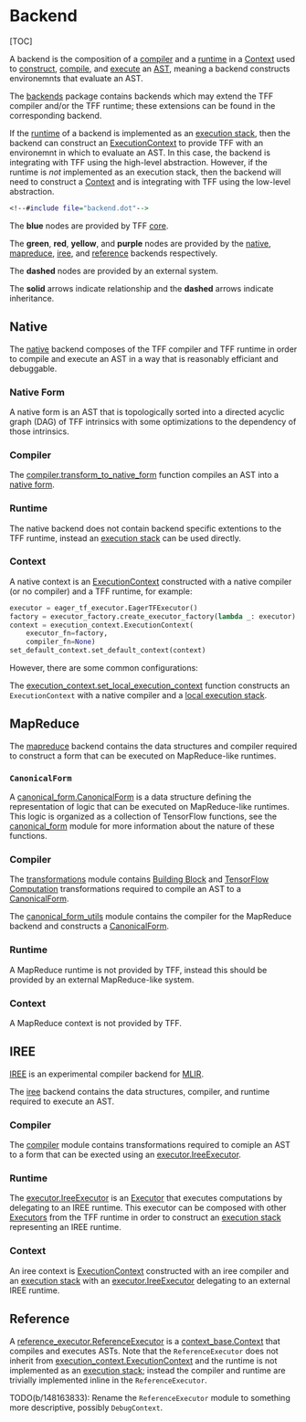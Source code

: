 # Backend

[TOC]

A backend is the composition of a [compiler](compilation.md#compiler) and a
[runtime](execution.md#runtime) in a [Context](context.md#context) used to
[construct](tracing.md), [compile](compilation.md), and [execute](execution.md)
an [AST](compilation.md#ast), meaning a backend constructs environemnts that
evaluate an AST.

The
[backends](https://github.com/tensorflow/federated/blob/master/tensorflow_federated/python/core/backends)
package contains backends which may extend the TFF compiler and/or the TFF
runtime; these extensions can be found in the corresponding backend.

If the [runtime](execution.md#runtime) of a backend is implemented as an
[execution stack](execution.md#execution-stack), then the backend can construct
an [ExecutionContext](context.md#executioncontext) to provide TFF with an
environemnt in which to evaluate an AST. In this case, the backend is
integrating with TFF using the high-level abstraction. However, if the runtime
is *not* implemented as an execution stack, then the backend will need to
construct a [Context](context.md#context) and is integrating with TFF using the
low-level abstraction.

```dot
<!--#include file="backend.dot"-->
```

The **blue** nodes are provided by TFF
[core](https://github.com/tensorflow/federated/blob/master/tensorflow_federated/python/core).

The **green**, **red**, **yellow**, and **purple** nodes are provided by the
[native](#native), [mapreduce](#mapreduce), [iree](#iree), and
[reference](#reference) backends respectively.

The **dashed** nodes are provided by an external system.

The **solid** arrows indicate relationship and the **dashed** arrows indicate
inheritance.

## Native

The
[native](https://github.com/tensorflow/federated/blob/master/tensorflow_federated/python/core/backends/native)
backend composes of the TFF compiler and TFF runtime in order to compile and
execute an AST in a way that is reasonably efficiant and debuggable.

### Native Form

A native form is an AST that is topologically sorted into a directed acyclic
graph (DAG) of TFF intrinsics with some optimizations to the dependency of those
intrinsics.

### Compiler

The
[compiler.transform_to_native_form](https://github.com/tensorflow/federated/blob/master/tensorflow_federated/python/core/backends/native/compiler.py)
function compiles an AST into a [native form](#native-form).

### Runtime

The native backend does not contain backend specific extentions to the TFF
runtime, instead an [execution stack](execution.md#execution-stack) can be used
directly.

### Context

A native context is an [ExecutionContext](context.md#executioncontext)
constructed with a native compiler (or no compiler) and a TFF runtime, for
example:

```python
executor = eager_tf_executor.EagerTFExecutor()
factory = executor_factory.create_executor_factory(lambda _: executor)
context = execution_context.ExecutionContext(
    executor_fn=factory,
    compiler_fn=None)
set_default_context.set_default_context(context)
```

However, there are some common configurations:

The
[execution_context.set_local_execution_context](https://github.com/tensorflow/federated/blob/master/tensorflow_federated/python/core/backends/native/execution_context.py)
function constructs an `ExecutionContext` with a native compiler and a
[local execution stack](execution.md#local-execution-stack).

## MapReduce

The
[mapreduce](https://github.com/tensorflow/federated/blob/master/tensorflow_federated/python/core/backends/mapreduce)
backend contains the data structures and compiler required to construct a form
that can be executed on MapReduce-like runtimes.

### `CanonicalForm`

A
[canonical_form.CanonicalForm](https://github.com/tensorflow/federated/blob/master/tensorflow_federated/python/core/backends/mapreduce/canonical_form.py)
is a data structure defining the representation of logic that can be executed on
MapReduce-like runtimes. This logic is organized as a collection of TensorFlow
functions, see the
[canonical_form](https://github.com/tensorflow/federated/blob/master/tensorflow_federated/python/core/backends/mapreduce/canonical_form.py)
module for more information about the nature of these functions.

### Compiler

The
[transformations](https://github.com/tensorflow/federated/blob/master/tensorflow_federated/python/core/backends/mapreduce/transformations.py)
module contains [Building Block](compilation.md#building-block) and
[TensorFlow Computation](compilation.md#tensorflow-computation) transformations
required to compile an AST to a [CanonicalForm](#canonicalform).

The
[canonical_form_utils](https://github.com/tensorflow/federated/blob/master/tensorflow_federated/python/core/backends/mapreduce/canonical_form_utils.py)
module contains the compiler for the MapReduce backend and constructs a
[CanonicalForm](#canonicalform).

### Runtime

A MapReduce runtime is not provided by TFF, instead this should be provided by
an external MapReduce-like system.

### Context

A MapReduce context is not provided by TFF.

## IREE

[IREE](https://github.com/google/iree) is an experimental compiler backend for
[MLIR](https://mlir.llvm.org/).

The
[iree](https://github.com/tensorflow/federated/blob/master/tensorflow_federated/python/core/backends/iree)
backend contains the data structures, compiler, and runtime required to execute
an AST.

### Compiler

The
[compiler](https://github.com/tensorflow/federated/blob/master/tensorflow_federated/python/core/backends/iree/compiler.py)
module contains transformations required to comiple an AST to a form that can be
exected using an
[executor.IreeExecutor](https://github.com/tensorflow/federated/blob/master/tensorflow_federated/python/core/backends/iree/executor.py).

### Runtime

The
[executor.IreeExecutor](https://github.com/tensorflow/federated/blob/master/tensorflow_federated/python/core/backends/iree/executor.py)
is an [Executor](execution.md#executor) that executes computations by delegating
to an IREE runtime. This executor can be composed with other
[Executors](execution.md#executor) from the TFF runtime in order to construct an
[execution stack](execution.md#execution-stack) representing an IREE runtime.

### Context

An iree context is [ExecutionContext](context.md#executioncontext) constructed
with an iree compiler and an [execution stack](execution.md#execution-stack)
with an
[executor.IreeExecutor](https://github.com/tensorflow/federated/blob/master/tensorflow_federated/python/core/backends/iree/executor.py)
delegating to an external IREE runtime.

## Reference

A
[reference_executor.ReferenceExecutor](https://github.com/tensorflow/federated/blob/master/tensorflow_federated/python/core/impl/reference_executor.py)
is a
[context_base.Context](https://github.com/tensorflow/federated/blob/master/tensorflow_federated/python/core/impl/context_stack/context_base.py)
that compiles and executes ASTs. Note that the `ReferenceExecutor` does not
inherit from
[execution_context.ExecutionContext](https://github.com/tensorflow/federated/blob/master/tensorflow_federated/python/core/impl/executors/execution_context.py)
and the runtime is not implemented as an
[execution stack](execution.md#execution-stack); instead the compiler and
runtime are trivially implemented inline in the `ReferenceExecutor`.

TODO(b/148163833): Rename the `ReferenceExecutor` module to something more
descriptive, possibly `DebugContext`.
